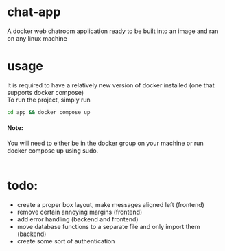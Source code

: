 # chat-app
A docker web chatroom application ready to be built into an image and ran on any linux machine

# usage
It is required to have a relatively new version of docker installed (one that supports docker compose)\
To run the project, simply run 
```bash
cd app && docker compose up
```
<h4>Note:</h4> You will need to either be in the docker group on your machine or run docker compose up using sudo. <br/><br/>

# todo:
- create a proper box layout, make messages aligned left (frontend)
- remove certain annoying margins (frontend)
- add error handling (backend and frontend)
- move database functions to a separate file and only import them (backend)
- create some sort of authentication
